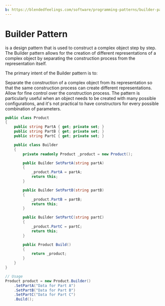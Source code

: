 ```yaml
---
b: https://blendedfeelings.com/software/programming-patterns/builder-pattern.md
---
```


# Builder Pattern
is a design pattern that is used to construct a complex object step by step. The Builder pattern allows for the creation of different representations of a complex object by separating the construction process from the representation itself.

The primary intent of the Builder pattern is to:

Separate the construction of a complex object from its representation so that the same construction process can create different representations.
Allow for fine control over the construction process.
The pattern is particularly useful when an object needs to be created with many possible configurations, and it's not practical to have constructors for every possible combination of parameters.

```csharp
public class Product
{
    public string PartA { get; private set; }
    public string PartB { get; private set; }
    public string PartC { get; private set; }

    public class Builder
    {
        private readonly Product _product = new Product();

        public Builder SetPartA(string partA)
        {
            _product.PartA = partA;
            return this;
        }

        public Builder SetPartB(string partB)
        {
            _product.PartB = partB;
            return this;
        }

        public Builder SetPartC(string partC)
        {
            _product.PartC = partC;
            return this;
        }

        public Product Build()
        {
            return _product;
        }
    }
}

// Usage
Product product = new Product.Builder()
    .SetPartA("Data for Part A")
    .SetPartB("Data for Part B")
    .SetPartC("Data for Part C")
    .Build();
```